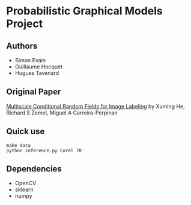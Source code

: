# Probabilistic Graphical Models Project

## Authors

- Simon Evain
- Guillaume Hocquet
- Hugues Tavenard

## Original Paper

[Multiscale Conditional Random Fields for Image Labeling](http://users.cecs.anu.edu.au/~hexm/papers/cvpr04.pdf) by Xuming He, Richard S Zemel, Miguel A Carreira-Perpinan

## Quick use

```
make data
python inference.py Corel 70
```

## Dependencies

- OpenCV
- sklearn
- numpy
